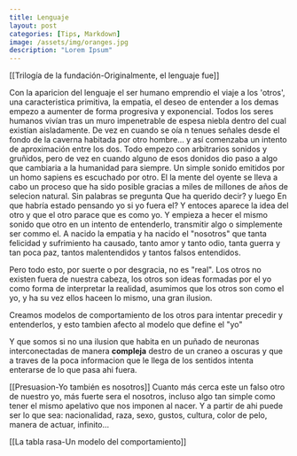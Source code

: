 ```yaml
---
title: Lenguaje
layout: post
categories: [Tips, Markdown]
image: /assets/img/oranges.jpg
description: "Lorem Ipsum"
---
```




[[Trilogía de la fundación-Originalmente, el lenguaje fue]]

Con la aparicion del lenguaje el ser humano emprendio el viaje a los 'otros', una caracteristica primitiva, la empatia, el deseo de entender a los demas empezo a aumenter de forma progresiva y exponencial.
Todos los seres humanos vivían tras     un muro impenetrable de espesa niebla dentro del cual existían aisladamente.
De vez en cuando se oía    n tenues señales desde el fondo de la caverna habitada por otro hombre... y así comenzaba un intento     de aproximación entre los dos.
Todo empezo con arbitrarios sonidos y gruñidos, pero de vez en cuando alguno de esos donidos dio paso a algo que cambiaria a la humanidad para siempre. 
Un simple sonido emitidos por un homo sapiens es escuchado por otro. El la mente del oyente se lleva a cabo un proceso que ha sido posible gracias a miles de millones de años de selecion natural. Sin palabras se pregunta Que ha querido decir? y luego En que habría estado pensando yo si yo fuera el?
Y entoces aparece la idea del otro y que el otro parace que es como yo. Y empieza a hecer el mismo sonido que otro en un intento de entenderlo, transmitir algo o simplemente ser commo el.
A nacido la empatia y ha nacido el "nosotros" que tanta felicidad y sufrimiento ha causado, tanto amor y tanto odio, tanta guerra y tan poca paz, tantos malentendidos y tantos falsos entendidos.


Pero todo esto, por suerte o por desgracia, no es "real". Los otros no existen fuera de nuestra cabeza, los otros son ideas formadas por el yo como forma de interpretar la realidad, asumimos que los otros son como el yo, y ha su vez ellos haceen lo mismo, una gran ilusion.


Creamos modelos de comportamiento de los otros para intentar precedir y entenderlos, y esto tambien afecto al modelo que define el "yo"

Y que somos si no una ilusion que habita en un puñado de neuronas interconectadas de manera **compleja** destro de un craneo a oscuras y que a traves de la poca informacion que le llega de los sentidos intenta enterarse de lo que pasa ahi fuera.


[[Presuasion-Yo también es nosotros]]
Cuanto más cerca este un falso otro de nuestro yo, más fuerte sera el nosotros, incluso algo tan simple como tener el mismo apelativo que nos imponen al nacer. Y a partir de ahi puede ser lo que sea:
nacionalidad, raza, sexo, gustos, cultura, color de pelo, manera de actuar, infinito...

[[La tabla rasa-Un modelo del comportamiento]]
